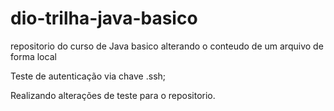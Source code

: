 # dio-trilha-java-basico
repositorio do curso de Java basico
alterando o conteudo de um arquivo de forma local

Teste de autenticação via chave .ssh;

Realizando alterações de teste para o repositorio.
